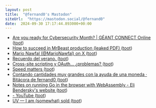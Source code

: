 ```yaml
---
layout: post
title:  "@fernand0's Mastodon"
siteUrl:  "https://mastodon.social/@fernand0"
date:  2024-09-30 17:17:44.893000+00:00
---
```

*  [Are you ready for Cybersecurity Month? \| GÉANT CONNECT Online ](https://connect.geant.org/2024/09/04/are-you-ready-for-cybersecurity-mont) ([toot](https://mastodon.social/@fernand0/113227639350294969))
*  [How to succeed in MrBeast production (leaked PDF) ](https://simonwillison.net/2024/Sep/15/how-to-succeed-in-mrbeast-production/#atom-everythin) ([toot](https://mastodon.social/@fernand0/113227441738267902))
*  [Mario Nawfal (@MarioNawfal) on X ](https://x.com/MarioNawfal/status/184046607778592395) ([toot](https://mastodon.social/@fernand0/113227362968080195))
*  [Recuerdo del verano. ](https://avecesunafoto.wordpress.com/2024/09/30/recuerdo-del-verano) ([toot](https://mastodon.social/@fernand0/113227176844255999))
*  [Cross-site scripting y OAuth... ¿problemas? ](http://fernand0.github.io//xss-sigue-vivo) ([toot](https://mastodon.social/@fernand0/113227163458388315))
*  [Speed matters ](https://www.scattered-thoughts.net/writing/speed-matters) ([toot](https://mastodon.social/@fernand0/113227140515223072))
*  [Contando cantidades muy grandes con la ayuda de una moneda · Bitácora de fernand0 ](http://blog.elmundoesimperfecto.com/2024/09/30/contar-y-aleatoriedad) ([toot](https://mastodon.social/@fernand0/113227122812141722))
*  [Notes on running Go in the browser with WebAssembly - Eli Bendersky's website ](https://eli.thegreenplace.net/2024/notes-on-running-go-in-the-browser-with-webassembly) ([toot](https://mastodon.social/@fernand0/113226967967496225))
*  [- YouTube ](https://youtu.be/n4gsUvgtge) ([toot](https://mastodon.social/@fernand0/113226355196681513))
*  [UV — I am (somewhat) sold ](https://andrich.me/2024/09/uv-i-am-somewhat-sold) ([toot](https://mastodon.social/@fernand0/113226241628109389))
